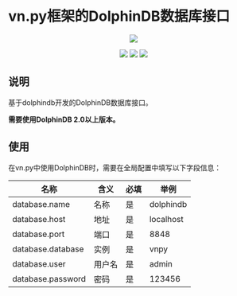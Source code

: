 # vn.py框架的DolphinDB数据库接口

<p align="center">
  <img src ="https://vnpy.oss-cn-shanghai.aliyuncs.com/vnpy-logo.png"/>
</p>

<p align="center">
    <img src ="https://img.shields.io/badge/version-1.0.0-blueviolet.svg"/>
    <img src ="https://img.shields.io/badge/platform-linux|windows-yellow.svg"/>
    <img src ="https://img.shields.io/badge/python-3.7-blue.svg" />
</p>

## 说明

基于dolphindb开发的DolphinDB数据库接口。

**需要使用DolphinDB 2.0以上版本。**

## 使用

在vn.py中使用DolphinDB时，需要在全局配置中填写以下字段信息：

|名称|含义|必填|举例|
|---------|----|---|---|
|database.name|名称|是|dolphindb|
|database.host|地址|是|localhost|
|database.port|端口|是|8848|
|database.database|实例|是|vnpy|
|database.user|用户名|是|admin|
|database.password|密码|是|123456|
